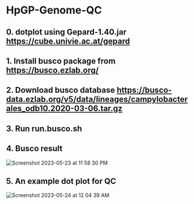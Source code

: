 # HpGP-Genome-QC

## 0. dotplot using Gepard-1.40.jar https://cube.univie.ac.at/gepard

## 1. Install busco package from https://busco.ezlab.org/

## 2. Download busco database https://busco-data.ezlab.org/v5/data/lineages/campylobacterales_odb10.2020-03-06.tar.gz

## 3. Run run.busco.sh

## 4. Busco result

![Screenshot 2023-05-23 at 11 58 30 PM](https://github.com/HpGP/HpGP-Genome-QC/assets/49001003/eb6a37ee-edf5-44a5-89fa-4564cefa2703)

## 5. An example dot plot for QC

![Screenshot 2023-05-24 at 12 04 39 AM](https://github.com/HpGP/HpGP-Genome-QC/assets/49001003/ddf444ee-91ef-4bdf-af74-64c413f0a8c4)
